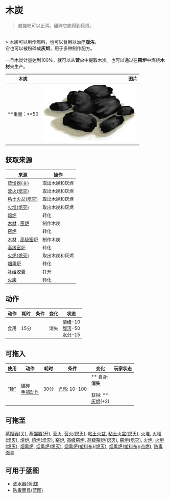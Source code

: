 # 木炭  
> 直接吃可以止泻。碾碎它能得到灰烬。  
<br>  
> 木炭可以用作燃料，也可以食用以治疗<b>腹泻</b>。<br>它也可以被粉碎成<b>灰烬</b>，用于多种制作配方。<br><br>一旦木炭计量达到100%，就可以从<b>营火</b>中提取木炭。也可以通过在<b>窑炉</b>中燃烧<b>木材</b>来生产。  
  
  木炭  |   图片   
 ----  |  ----:   
 **重量：**50  |  <img decoding="async" src="Sprite/Charcoal.png" href="a.md" style="max-width:300px;max-height:300px;">   
  
## 获取来源  
来源  |  操作  
----  |  ----  
[蒸馏器(关)](AlembicOff.md)  |  取出木炭和灰烬  
[营火(熄灭)](CampfireExtinguished.md)  |  取出木炭和灰烬  
[粘土火盆(熄灭)](ClayFirePitExtinguished.md)  |  取出木炭和灰烬  
[火堆(熄灭)](FireExtinguished.md)  |  取出木炭和灰烬  
[熔炉](Forge.md)  |  转化  
[木材](Wood.md) , [窑炉](Kiln.md)  |  制作木炭  
[窑炉](Kiln.md)  |  转化  
[木材](Wood.md) , [高级窑炉](KilnAdvanced.md)  |  制作木炭  
[高级窑炉](KilnAdvanced.md)  |  转化  
[火炉(熄灭)](StoveExtinguished.md)  |  取出木炭和灰烬  
[烟熏炉](Smoker.md)  |  转化  
[补给胶囊](TV_SupplyCapsule.md)  |  打开  
[火炭](Embers.md)  |  转化  
## 动作  
动作  |  耗时  |  条件  |  变化  |  状态  
----  |  ----  |  ----  |  ----  |  ----  
食用<br>  |  15分  |    |  消失  |  [情绪](Morale.md)-10<br>[腹泻](Diarrhoea.md)-50<br>[水分](Hydration.md)-15  
## 可拖入  
使用  |  动作  |  耗时  |  条件  |  变化  |  玩家状态  
----  |  ----  |  ----  |  ----  |  ----  |  ----  
[“锤”](tag_Hammer.md)  |  碾碎<br>[手部动作](HandAction.md)  |  30分  |  [光亮](Light.md): 10-100  |  ** 自身: **<br>消失<br><br>** 获得: **<br>  [灰烬](Ash.md)(+2)<br>  |    
## 可拖至  
[蒸馏器(关)](AlembicOff.md), [蒸馏器(开)](AlembicOn.md), [营火](Campfire.md), [营火(熄灭)](CampfireExtinguished.md), [粘土火盆](ClayFirePit.md), [粘土火盆(熄灭)](ClayFirePitExtinguished.md), [火堆](Fire.md), [火堆(熄灭)](FireExtinguished.md), [熔炉](Forge.md), [熔炉(熄灭)](ForgeExtinguished.md), [窑炉](Kiln.md), [高级窑炉](KilnAdvanced.md), [高级窑炉(熄灭)](KilnAdvancedExtinguished.md), [窑炉(熄灭)](KilnExtinguished.md), [火炉](Stove.md), [火炉(熄灭)](StoveExtinguished.md), [烟熏炉](Smoker.md), [烟熏炉(熄灭)](SmokerExtinguished.md), [烟熏炉(塑料布)(熄灭)](SmokerExtinguishedPlastic.md), [烟熏炉(塑料布)(点燃)](SmokerPlastic.md), [防毒面具](GasMaskRustic.md)  
## 可用于蓝图  
- [滤水器(蓝图)](Bp_WaterFilter.md)  
- [防毒面具(蓝图)](Bp_GasMask.md)  
  
  
